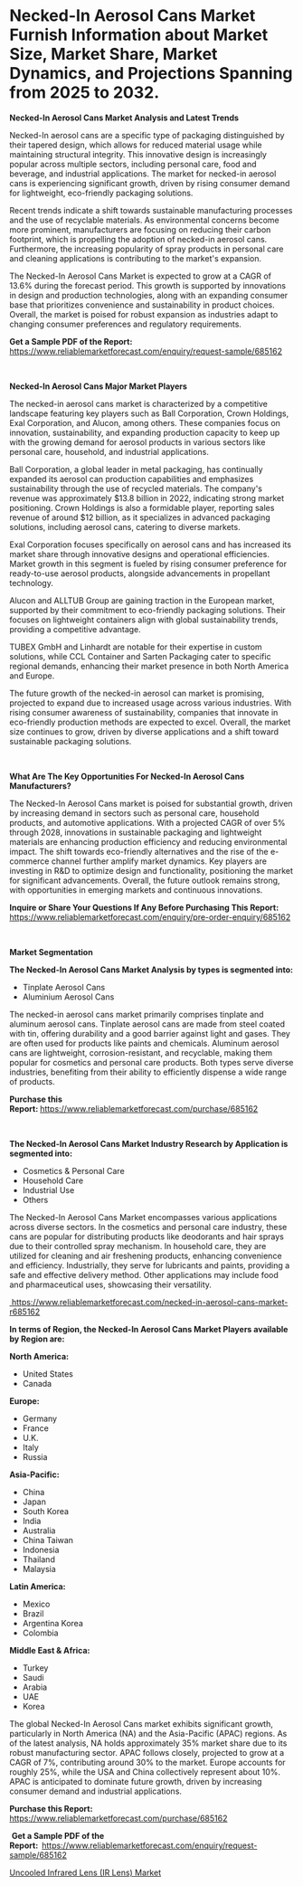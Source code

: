 <p><h1>Necked-In Aerosol Cans Market Furnish Information about Market Size, Market Share, Market Dynamics, and Projections Spanning from 2025 to 2032.</h1></p><p><strong>Necked-In Aerosol Cans Market Analysis and Latest Trends</strong></p>
<p><p>Necked-In aerosol cans are a specific type of packaging distinguished by their tapered design, which allows for reduced material usage while maintaining structural integrity. This innovative design is increasingly popular across multiple sectors, including personal care, food and beverage, and industrial applications. The market for necked-in aerosol cans is experiencing significant growth, driven by rising consumer demand for lightweight, eco-friendly packaging solutions. </p><p>Recent trends indicate a shift towards sustainable manufacturing processes and the use of recyclable materials. As environmental concerns become more prominent, manufacturers are focusing on reducing their carbon footprint, which is propelling the adoption of necked-in aerosol cans. Furthermore, the increasing popularity of spray products in personal care and cleaning applications is contributing to the market's expansion. </p><p>The Necked-In Aerosol Cans Market is expected to grow at a CAGR of 13.6% during the forecast period. This growth is supported by innovations in design and production technologies, along with an expanding consumer base that prioritizes convenience and sustainability in product choices. Overall, the market is poised for robust expansion as industries adapt to changing consumer preferences and regulatory requirements.</p></p>
<p><strong>Get a Sample PDF of the Report:&nbsp;</strong> <a href="https://www.reliablemarketforecast.com/enquiry/request-sample/685162?utm_campaign=2533&utm_medium=2&utm_source=Github&utm_content=ia&utm_term=27032025&utm_id=necked-in-aerosol-cans">https://www.reliablemarketforecast.com/enquiry/request-sample/685162</a></p>
<p>&nbsp;</p>
<p><strong>Necked-In Aerosol Cans Major Market Players</strong></p>
<p><p>The necked-in aerosol cans market is characterized by a competitive landscape featuring key players such as Ball Corporation, Crown Holdings, Exal Corporation, and Alucon, among others. These companies focus on innovation, sustainability, and expanding production capacity to keep up with the growing demand for aerosol products in various sectors like personal care, household, and industrial applications.</p><p>Ball Corporation, a global leader in metal packaging, has continually expanded its aerosol can production capabilities and emphasizes sustainability through the use of recycled materials. The company's revenue was approximately $13.8 billion in 2022, indicating strong market positioning. Crown Holdings is also a formidable player, reporting sales revenue of around $12 billion, as it specializes in advanced packaging solutions, including aerosol cans, catering to diverse markets.</p><p>Exal Corporation focuses specifically on aerosol cans and has increased its market share through innovative designs and operational efficiencies. Market growth in this segment is fueled by rising consumer preference for ready-to-use aerosol products, alongside advancements in propellant technology.</p><p>Alucon and ALLTUB Group are gaining traction in the European market, supported by their commitment to eco-friendly packaging solutions. Their focuses on lightweight containers align with global sustainability trends, providing a competitive advantage. </p><p>TUBEX GmbH and Linhardt are notable for their expertise in custom solutions, while CCL Container and Sarten Packaging cater to specific regional demands, enhancing their market presence in both North America and Europe.</p><p>The future growth of the necked-in aerosol can market is promising, projected to expand due to increased usage across various industries. With rising consumer awareness of sustainability, companies that innovate in eco-friendly production methods are expected to excel. Overall, the market size continues to grow, driven by diverse applications and a shift toward sustainable packaging solutions.</p></p>
<p>&nbsp;</p>
<p><strong>What Are The Key Opportunities For Necked-In Aerosol Cans Manufacturers?</strong></p>
<p><p>The Necked-In Aerosol Cans market is poised for substantial growth, driven by increasing demand in sectors such as personal care, household products, and automotive applications. With a projected CAGR of over 5% through 2028, innovations in sustainable packaging and lightweight materials are enhancing production efficiency and reducing environmental impact. The shift towards eco-friendly alternatives and the rise of the e-commerce channel further amplify market dynamics. Key players are investing in R&D to optimize design and functionality, positioning the market for significant advancements. Overall, the future outlook remains strong, with opportunities in emerging markets and continuous innovations.</p></p>
<p><strong>Inquire or Share Your Questions If Any Before Purchasing This Report:</strong> <a href="https://www.reliablemarketforecast.com/enquiry/pre-order-enquiry/685162?utm_campaign=2533&utm_medium=2&utm_source=Github&utm_content=ia&utm_term=27032025&utm_id=necked-in-aerosol-cans">https://www.reliablemarketforecast.com/enquiry/pre-order-enquiry/685162</a></p>
<p>&nbsp;</p>
<p><strong>Market Segmentation</strong></p>
<p><strong>The Necked-In Aerosol Cans Market Analysis by types is segmented into:</strong></p>
<p><ul><li>Tinplate Aerosol Cans</li><li>Aluminium Aerosol Cans</li></ul></p>
<p><p>The necked-in aerosol cans market primarily comprises tinplate and aluminum aerosol cans. Tinplate aerosol cans are made from steel coated with tin, offering durability and a good barrier against light and gases. They are often used for products like paints and chemicals. Aluminum aerosol cans are lightweight, corrosion-resistant, and recyclable, making them popular for cosmetics and personal care products. Both types serve diverse industries, benefiting from their ability to efficiently dispense a wide range of products.</p></p>
<p><strong>Purchase this Report:&nbsp;</strong><a href="https://www.reliablemarketforecast.com/purchase/685162?utm_campaign=2533&utm_medium=2&utm_source=Github&utm_content=ia&utm_term=27032025&utm_id=necked-in-aerosol-cans">https://www.reliablemarketforecast.com/purchase/685162</a></p>
<p>&nbsp;</p>
<p><strong>The Necked-In Aerosol Cans Market Industry Research by Application is segmented into:</strong></p>
<p><ul><li>Cosmetics & Personal Care</li><li>Household Care</li><li>Industrial Use</li><li>Others</li></ul></p>
<p><p>The Necked-In Aerosol Cans Market encompasses various applications across diverse sectors. In the cosmetics and personal care industry, these cans are popular for distributing products like deodorants and hair sprays due to their controlled spray mechanism. In household care, they are utilized for cleaning and air freshening products, enhancing convenience and efficiency. Industrially, they serve for lubricants and paints, providing a safe and effective delivery method. Other applications may include food and pharmaceutical uses, showcasing their versatility.</p></p>
<p><a href="https://www.reliablemarketforecast.com/necked-in-aerosol-cans-market-r685162?utm_campaign=2533&utm_medium=2&utm_source=Github&utm_content=ia&utm_term=27032025&utm_id=necked-in-aerosol-cans">&nbsp;https://www.reliablemarketforecast.com/necked-in-aerosol-cans-market-r685162</a></p>
<p><strong>In terms of Region, the Necked-In Aerosol Cans Market Players available by Region are:</strong></p>
<p>
    <p> <strong> North America: </strong>
        <ul>
            <li>United States</li>
            <li>Canada</li>
        </ul>
        </p> 
    <p> <strong> Europe: </strong>
        <ul>
            <li>Germany</li>
            <li>France</li>
            <li>U.K.</li>
            <li>Italy</li>
            <li>Russia</li>
        </ul>
        </p> 
    <p> <strong> Asia-Pacific: </strong>
        <ul>
            <li>China</li>
            <li>Japan</li>
            <li>South Korea</li>
            <li>India</li>
            <li>Australia</li>
            <li>China Taiwan</li>
            <li>Indonesia</li>
            <li>Thailand</li>
            <li>Malaysia</li>
        </ul>
        </p> 
    <p> <strong> Latin America: </strong>
        <ul>
            <li>Mexico</li>
            <li>Brazil</li>
            <li>Argentina Korea</li>
            <li>Colombia</li>
        </ul>
        </p> 
    <p> <strong> Middle East & Africa: </strong>
        <ul>
            <li>Turkey</li>
            <li>Saudi</li>
            <li>Arabia</li>
            <li>UAE</li>
            <li>Korea</li>
        </ul>
    </p>
    </p>
<p><p>The global Necked-In Aerosol Cans market exhibits significant growth, particularly in North America (NA) and the Asia-Pacific (APAC) regions. As of the latest analysis, NA holds approximately 35% market share due to its robust manufacturing sector. APAC follows closely, projected to grow at a CAGR of 7%, contributing around 30% to the market. Europe accounts for roughly 25%, while the USA and China collectively represent about 10%. APAC is anticipated to dominate future growth, driven by increasing consumer demand and industrial applications.</p></p>
<p><strong>Purchase this Report: </strong><a href="https://www.reliablemarketforecast.com/purchase/685162?utm_campaign=2533&utm_medium=2&utm_source=Github&utm_content=ia&utm_term=27032025&utm_id=necked-in-aerosol-cans">https://www.reliablemarketforecast.com/purchase/685162</a></p>
<p>&nbsp;<strong>Get a Sample PDF of the Report:&nbsp;&nbsp;</strong><a href="https://www.reliablemarketforecast.com/enquiry/request-sample/685162?utm_campaign=2533&utm_medium=2&utm_source=Github&utm_content=ia&utm_term=27032025&utm_id=necked-in-aerosol-cans">https://www.reliablemarketforecast.com/enquiry/request-sample/685162</a></p>
<p><strong></strong></p>
<p><p><a href="https://github.com/pearlinewhite4692/Market-Research-Report-List-1/blob/main/uncooled-infrared-lens-ir-lens-market.md?utm_campaign=2533&utm_medium=2&utm_source=Github&utm_content=ia&utm_term=27032025&utm_id=necked-in-aerosol-cans">Uncooled Infrared Lens (IR Lens) Market</a></p></p>